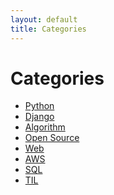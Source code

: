 ```yaml
---
layout: default
title: Categories
---
```


<div class="post">
	<h1 class="pageTitle">Categories</h1>
	<ul>
		<li><a href="./python">Python</a></li>
		<li><a href="./django">Django</a></li>
		<li><a href="./algorithm">Algorithm</a></li>
        <li><a href="./opensource">Open Source</a></li>
				<li><a href="./web">Web</a></li>
				<li><a href="./aws">AWS</a></li>
				<li><a href="./sql">SQL</a></li>
				<li><a href="./til">TIL</a></li>
	</ul>
</div>
